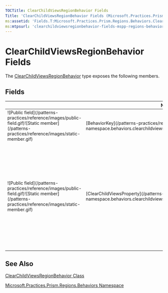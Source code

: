```yaml
---
TOCTitle: ClearChildViewsRegionBehavior Fields
Title: 'ClearChildViewsRegionBehavior Fields (Microsoft.Practices.Prism.Regions.Behaviors)'
ms:assetid: 'Fields.T:Microsoft.Practices.Prism.Regions.Behaviors.ClearChildViewsRegionBehavior'
ms:mtpsurl: 'clearchildviewsregionbehavior-fields-mspp-regions-behaviors.md'
---
```


# ClearChildViewsRegionBehavior Fields

The [ClearChildViewsRegionBehavior](/patterns-practices/reference/mspp-regions-namespace.behaviors.clearchildviewsregionbehavior) type exposes the following members.

## Fields


<table>

<thead>
<tr class="header">
<th> </th>
<th>Name</th>
<th>Description</th>
</tr>
</thead>
<tbody>
<tr class="odd">
<td>![Public field](/patterns-practices/reference/images/public-field.gif)![Static member](/patterns-practices/reference/images/static-member.gif)</td>
<td>[BehaviorKey](/patterns-practices/reference/mspp-regions-namespace.behaviors.clearchildviewsregionbehavior.behaviorkey)</td>
<td><div class="summary">
The behavior key.
</div></td>
</tr>
<tr class="even">
<td>![Public field](/patterns-practices/reference/images/public-field.gif)![Static member](/patterns-practices/reference/images/static-member.gif)</td>
<td>[ClearChildViewsProperty](/patterns-practices/reference/mspp-regions-namespace.behaviors.clearchildviewsregionbehavior.clearchildviewsproperty)</td>
<td><div class="summary">
This attached property can be defined on a view to indicate that regions defined in it must be removed from the region manager when the parent view gets removed from a region.
</div></td>
</tr>
</tbody>
</table>

## See Also

[ClearChildViewsRegionBehavior Class](/patterns-practices/reference/mspp-regions-namespace.behaviors.clearchildviewsregionbehavior)

[Microsoft.Practices.Prism.Regions.Behaviors Namespace](/patterns-practices/reference/mspp-regions-namespace.behaviors)